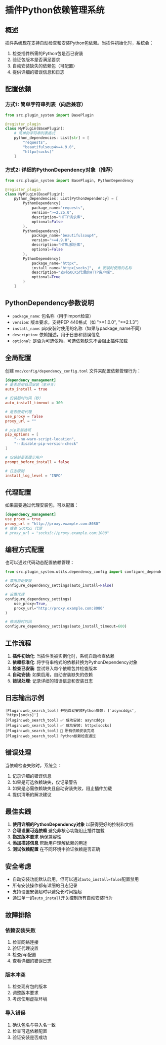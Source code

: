 # 插件Python依赖管理系统

## 概述

插件系统现在支持自动检查和安装Python包依赖。当插件初始化时，系统会：

1. 检查插件所需的Python包是否已安装
2. 验证包版本是否满足要求
3. 自动安装缺失的依赖包（可配置）
4. 提供详细的错误信息和日志

## 配置依赖

### 方式1: 简单字符串列表（向后兼容）

```python
from src.plugin_system import BasePlugin

@register_plugin
class MyPlugin(BasePlugin):
    # 简单的字符串列表格式
    python_dependencies: List[str] = [
        "requests", 
        "beautifulsoup4>=4.9.0",
        "httpx[socks]"
    ]
```

### 方式2: 详细的PythonDependency对象（推荐）

```python
from src.plugin_system import BasePlugin, PythonDependency

@register_plugin
class MyPlugin(BasePlugin):
    python_dependencies: List[PythonDependency] = [
        PythonDependency(
            package_name="requests",
            version=">=2.25.0",
            description="HTTP请求库",
            optional=False
        ),
        PythonDependency(
            package_name="beautifulsoup4",
            version=">=4.9.0", 
            description="HTML解析库",
            optional=False
        ),
        PythonDependency(
            package_name="httpx",
            install_name="httpx[socks]",  # 安装时使用的名称
            description="支持SOCKS代理的HTTP客户端",
            optional=True
        )
    ]
```

## PythonDependency参数说明

- `package_name`: 包名称（用于import检查）
- `version`: 版本要求，支持PEP 440格式（如 ">=1.0.0", "==2.1.3"）
- `install_name`: pip安装时使用的名称（如果与package_name不同）
- `description`: 依赖描述，用于日志和错误信息
- `optional`: 是否为可选依赖，可选依赖缺失不会阻止插件加载

## 全局配置

创建 `mmc/config/dependency_config.toml` 文件来配置依赖管理行为：

```toml
[dependency_management]
# 是否启用自动安装（主开关）
auto_install = true

# 安装超时时间（秒）
auto_install_timeout = 300

# 是否使用代理
use_proxy = false
proxy_url = ""

# pip安装选项
pip_options = [
    "--no-warn-script-location",
    "--disable-pip-version-check"
]

# 安装前是否提示用户
prompt_before_install = false

# 日志级别
install_log_level = "INFO"
```

## 代理配置

如果需要通过代理安装包，可以配置：

```toml
[dependency_management]
use_proxy = true
proxy_url = "http://proxy.example.com:8080"
# 或者 SOCKS5 代理
# proxy_url = "socks5://proxy.example.com:1080"
```

## 编程方式配置

也可以通过代码动态配置依赖管理：

```python
from src.plugin_system.utils.dependency_config import configure_dependency_settings

# 禁用自动安装
configure_dependency_settings(auto_install=False)

# 设置代理
configure_dependency_settings(
    use_proxy=True,
    proxy_url="http://proxy.example.com:8080"
)

# 修改超时时间
configure_dependency_settings(auto_install_timeout=600)
```

## 工作流程

1. **插件初始化**: 当插件类被实例化时，系统自动检查依赖
2. **依赖标准化**: 将字符串格式的依赖转换为PythonDependency对象
3. **检查已安装**: 尝试导入每个依赖包并检查版本
4. **自动安装**: 如果启用，自动安装缺失的依赖
5. **错误处理**: 记录详细的错误信息和安装日志

## 日志输出示例

```
[Plugin:web_search_tool] 开始自动安装Python依赖: ['asyncddgs', 'httpx[socks]']
[Plugin:web_search_tool] ✅ 成功安装: asyncddgs
[Plugin:web_search_tool] ✅ 成功安装: httpx[socks]
[Plugin:web_search_tool] 🎉 所有依赖安装完成
[Plugin:web_search_tool] Python依赖检查通过
```

## 错误处理

当依赖检查失败时，系统会：

1. 记录详细的错误信息
2. 如果是可选依赖缺失，仅记录警告
3. 如果是必需依赖缺失且自动安装失败，阻止插件加载
4. 提供清晰的解决建议

## 最佳实践

1. **使用详细的PythonDependency对象** 以获得更好的控制和文档
2. **合理设置可选依赖** 避免非核心功能阻止插件加载
3. **指定版本要求** 确保兼容性
4. **添加描述信息** 帮助用户理解依赖的用途
5. **测试依赖配置** 在不同环境中验证依赖是否正确

## 安全考虑

- 自动安装功能默认启用，但可以通过`auto_install=false`配置禁用
- 所有安装操作都有详细的日志记录
- 支持设置安装超时以避免长时间挂起
- 通过单一的`auto_install`开关控制所有自动安装行为

## 故障排除

### 依赖安装失败

1. 检查网络连接
2. 验证代理设置
3. 检查pip配置
4. 查看详细的错误日志

### 版本冲突

1. 检查现有包的版本
2. 调整版本要求
3. 考虑使用虚拟环境

### 导入错误

1. 确认包名与导入名一致
2. 检查可选依赖配置
3. 验证安装是否成功

